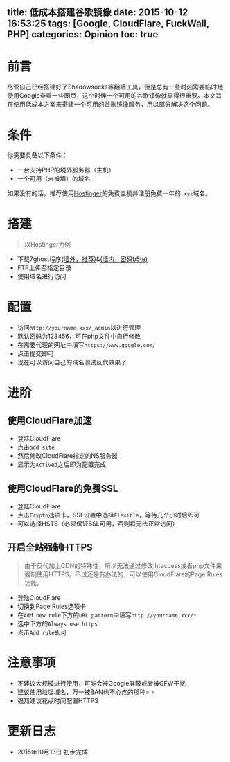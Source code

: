 title: 低成本搭建谷歌镜像
date: 2015-10-12 16:53:25
tags: [Google, CloudFlare, FuckWall, PHP]
categories: Opinion
toc: true
---
# 前言
尽管自己已经搭建好了Shadowsocks等翻墙工具，但是总有一些时刻需要临时地使用Google查看一些网页，这个时候一个可用的谷歌镜像就显得很重要。本文旨在使用低成本方案来搭建一个可用的谷歌镜像服务，用以部分解决这个问题。

<!-- more -->

# 条件
你需要具备以下条件：
- 一台支持PHP的境外服务器（主机）
- 一个可用（未被墙）的域名

如果没有的话，推荐使用[Hostinger](http://api.hostinger.com.hk/redir/6395538)的免费主机并注册免费一年的`.xyz`域名。

# 搭建
> 以Hostinger为例

- 下载7ghost程序[(墙外，推荐)](https://drive.google.com/file/d/0B9QMnnRkfvWjMnhVdDVsb21qazA/view?usp=sharing)&[(墙内，密码b5te)](http://pan.baidu.com/s/1mgGkEYc)
- FTP上传至指定目录
- 使用域名进行访问

# 配置

- 访问`http://yourname.xxx/_admin`以进行管理
- 默认密码为123456，可在php文件中自行修改
- 在需要代理的网址中填写`https://www.google.com/`
- 点击提交即可
- 现在可以访问自己的域名测试反代效果了

# 进阶

## 使用CloudFlare加速

- 登陆CloudFlare
- 点击`add site`
- 然后修改CloudFlare指定的NS服务器
- 显示为`Actived`之后即为配置完成

## 使用CloudFlare的免费SSL

- 登陆CloudFlare
- 点击`Crypto`选项卡，SSL设置中选择`Flexible`，等待几个小时后即可
- 可以选择HSTS（必须保证SSL可用，否则将无法正常访问）

## 开启全站强制HTTPS

> 由于反代加上CDN的特殊性，所以无法通过修改.htaccess或者php文件来强制使用HTTPS。不过还是有办法的，可以使用CloudFlare的Page Rules功能。

- 登陆CloudFlare
- 切换到Page Rules选项卡
- 在`Add new rule`下方的`URL pattern`中填写`http://yourname.xxx/*`
- 选中下方的`Always use https`
- 点击`Add rule`即可

# 注意事项

- 不建议大规模进行使用，可能会被Google屏蔽或者被GFW干扰
- 建议使用垃圾域名，万一被BAN也不心疼的那种= =
- 强烈建议花点时间配置HTTPS

# 更新日志
- 2015年10月13日 初步完成